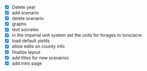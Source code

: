 - [x] Delete year
- [x] add scenario
- [x] delete scenario
- [x] graphs
- [x] test socrates
- [x] in the imperial unit system set the units for forages to tons/acre
- [x] load default yields
- [x] allow edits on county info
- [x] finalize layout
- [x] add titles for new scenarios
- [x] add intro page
